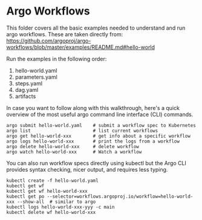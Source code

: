 # Argo Workflows

This folder covers all the basic examples needed to understand and run argo workflows. These are taken directly from:
https://github.com/argoproj/argo-workflows/blob/master/examples/README.md#hello-world

Run the examples in the following order:
1. hello-world.yaml
2. parameters.yaml
3. steps.yaml
4. dag.yaml
5. artifacts

In case you want to follow along with this walkthrough, here's a quick overview of the most useful argo command line interface (CLI) commands.

```
argo submit hello-world.yaml    # submit a workflow spec to Kubernetes
argo list                       # list current workflows
argo get hello-world-xxx        # get info about a specific workflow
argo logs hello-world-xxx       # print the logs from a workflow
argo delete hello-world-xxx     # delete workflow
argo watch hello-world-xxx      # Watch a workflow
```

You can also run workflow specs directly using kubectl but the Argo CLI provides syntax checking, nicer output, and requires less typing.

```
kubectl create -f hello-world.yaml
kubectl get wf
kubectl get wf hello-world-xxx
kubectl get po --selector=workflows.argoproj.io/workflow=hello-world-xxx --show-all  # similar to argo
kubectl logs hello-world-xxx-yyy -c main
kubectl delete wf hello-world-xxx

```